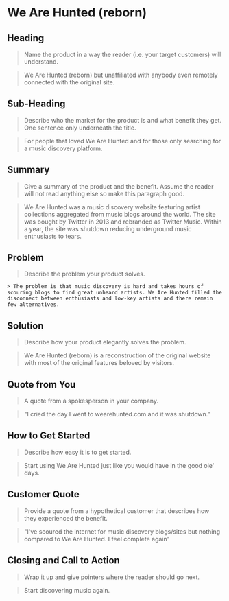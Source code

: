 # We Are Hunted (reborn) #

<!-- 
> This material was originally posted [here](http://www.quora.com/What-is-Amazons-approach-to-product-development-and-product-management). It is reproduced here for posterities sake.

There is an approach called "working backwards" that is widely used at Amazon. They work backwards from the customer, rather than starting with an idea for a product and trying to bolt customers onto it. While working backwards can be applied to any specific product decision, using this approach is especially important when developing new products or features.

For new initiatives a product manager typically starts by writing an internal press release announcing the finished product. The target audience for the press release is the new/updated product's customers, which can be retail customers or internal users of a tool or technology. Internal press releases are centered around the customer problem, how current solutions (internal or external) fail, and how the new product will blow away existing solutions.

If the benefits listed don't sound very interesting or exciting to customers, then perhaps they're not (and shouldn't be built). Instead, the product manager should keep iterating on the press release until they've come up with benefits that actually sound like benefits. Iterating on a press release is a lot less expensive than iterating on the product itself (and quicker!).

If the press release is more than a page and a half, it is probably too long. Keep it simple. 3-4 sentences for most paragraphs. Cut out the fat. Don't make it into a spec. You can accompany the press release with a FAQ that answers all of the other business or execution questions so the press release can stay focused on what the customer gets. My rule of thumb is that if the press release is hard to write, then the product is probably going to suck. Keep working at it until the outline for each paragraph flows. 

Oh, and I also like to write press-releases in what I call "Oprah-speak" for mainstream consumer products. Imagine you're sitting on Oprah's couch and have just explained the product to her, and then you listen as she explains it to her audience. That's "Oprah-speak", not "Geek-speak".

Once the project moves into development, the press release can be used as a touchstone; a guiding light. The product team can ask themselves, "Are we building what is in the press release?" If they find they're spending time building things that aren't in the press release (overbuilding), they need to ask themselves why. This keeps product development focused on achieving the customer benefits and not building extraneous stuff that takes longer to build, takes resources to maintain, and doesn't provide real customer benefit (at least not enough to warrant inclusion in the press release).
 -->
 
## Heading ##
  > Name the product in a way the reader (i.e. your target customers) will understand.
  
  > We Are Hunted (reborn) but unaffiliated with anybody even remotely connected with the original site.

## Sub-Heading ##
  > Describe who the market for the product is and what benefit they get. One sentence only underneath the title.
  
  > For people that loved We Are Hunted and for those only searching for a music discovery platform.

## Summary ##
  > Give a summary of the product and the benefit. Assume the reader will not read anything else so make this paragraph good.
  
  > We Are Hunted was a music discovery website featuring artist collections aggregated from music blogs around the world. The site was bought by Twitter in 2013 and rebranded as Twitter Music. Within a year, the site was shutdown reducing underground music enthusiasts to tears.

## Problem ##
  > Describe the problem your product solves.
  
    > The problem is that music discovery is hard and takes hours of scouring blogs to find great unheard artists. We Are Hunted filled the disconnect between enthusiasts and low-key artists and there remain few alternatives.


## Solution ##
  > Describe how your product elegantly solves the problem.
  
   > We Are Hunted (reborn) is a reconstruction of the original website with most of the original features beloved by visitors.

## Quote from You ##
  > A quote from a spokesperson in your company.
  
  > "I cried the day I went to wearehunted.com and it was shutdown."

## How to Get Started ##
  > Describe how easy it is to get started.
  
  > Start using We Are Hunted just like you would have in the good ole' days. 

## Customer Quote ##
  > Provide a quote from a hypothetical customer that describes how they experienced the benefit.
  
  > "I've scoured the internet for music discovery blogs/sites but nothing compared to We Are Hunted. I feel complete again"

## Closing and Call to Action ##
  > Wrap it up and give pointers where the reader should go next.
  
  > Start discovering music again.

